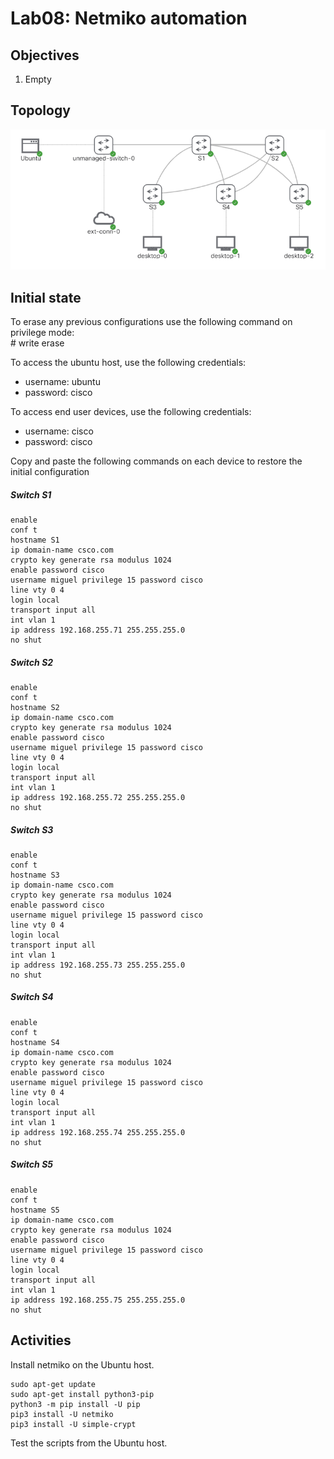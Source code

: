 # Lab08: Netmiko automation

## Objectives

1. Empty

## Topology

![Topology](/lab08/lab08.PNG)

## Initial state

To erase any previous configurations use the following command on privilege mode:  
\# write erase  

To access the ubuntu host, use the following credentials:
- username: ubuntu
- password: cisco

To access end user devices, use the following credentials:
- username: cisco
- password: cisco

Copy and paste the following commands on each device to restore the initial configuration

##### Switch S1
    enable
    conf t
    hostname S1
    ip domain-name csco.com
    crypto key generate rsa modulus 1024
    enable password cisco
    username miguel privilege 15 password cisco
    line vty 0 4
    login local
    transport input all
    int vlan 1
    ip address 192.168.255.71 255.255.255.0
    no shut

##### Switch S2
    enable
    conf t
    hostname S2
    ip domain-name csco.com
    crypto key generate rsa modulus 1024
    enable password cisco
    username miguel privilege 15 password cisco
    line vty 0 4
    login local
    transport input all
    int vlan 1
    ip address 192.168.255.72 255.255.255.0
    no shut

##### Switch S3
    enable
    conf t
    hostname S3
    ip domain-name csco.com
    crypto key generate rsa modulus 1024
    enable password cisco
    username miguel privilege 15 password cisco
    line vty 0 4
    login local
    transport input all
    int vlan 1
    ip address 192.168.255.73 255.255.255.0
    no shut

##### Switch S4
    enable
    conf t
    hostname S4
    ip domain-name csco.com
    crypto key generate rsa modulus 1024
    enable password cisco
    username miguel privilege 15 password cisco
    line vty 0 4
    login local
    transport input all
    int vlan 1
    ip address 192.168.255.74 255.255.255.0
    no shut

##### Switch S5
    enable
    conf t
    hostname S5
    ip domain-name csco.com
    crypto key generate rsa modulus 1024
    enable password cisco
    username miguel privilege 15 password cisco
    line vty 0 4
    login local
    transport input all
    int vlan 1
    ip address 192.168.255.75 255.255.255.0
    no shut

## Activities
Install netmiko on the Ubuntu host.

    sudo apt-get update
    sudo apt-get install python3-pip
    python3 -m pip install -U pip
    pip3 install -U netmiko
    pip3 install -U simple-crypt

Test the scripts from the Ubuntu host.